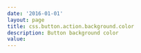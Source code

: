```yaml
---
date: '2016-01-01'
layout: page
title: css.button.action.background.color
description: Button background color
value:  
---
```

